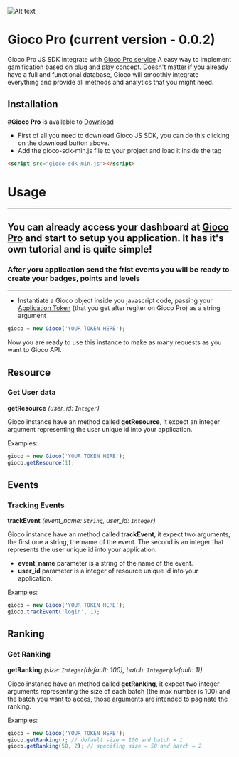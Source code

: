 ![Alt text](http://gioco.pro/wp-content/uploads/2014/09/logo_small2.png "A gamification js sdk Gioco Pro")

# Gioco Pro (current version - 0.0.2)
Gioco Pro JS SDK integrate with [Gioco Pro service](http://www.gioco.pro)
A easy way to implement gamification based on plug and play concept. Doesn't matter if you already have a full and functional database, Gioco will smoothly integrate everything and provide all methods and analytics that you might need.

## Installation

#**Gioco Pro** is available to [Download](https://app.gioco.pro/assets/gioco-sdk-min.js)

- First of all you need to download Gioco JS SDK, you can do this clicking on the download button above.
- Add the gioco-sdk-min.js file to your project and load it inside the <head> tag

```html
<script src="gioco-sdk-min.js"></script>
```

# Usage

-----------

## You can already access your dashboard at [Gioco Pro](http://app.gioco.pro) and start to setup you application. It has it's own tutorial and is quite simple!

### After yoru application send the frist events you will be ready to create your badges, points and levels

-----------


- Instantiate a Gioco object inside you javascript code, passing your [Application Token](http://app.gioco.pro) (that you get after regiter on Gioco Pro) as a string argument

```javascript
gioco = new Gioco('YOUR TOKEN HERE');
```

Now you are ready to use this instance to make as many requests as you want to Gioco API.

## Resource

### Get User data
**getResource** *(user_id: ```Integer```)*

Gioco instance have an method called **getResource**, it expect an integer argument representing the user unique id into your application.

Examples:

```javascript
gioco = new Gioco('YOUR TOKEN HERE');
gioco.getResource(1);
```

## Events

### Tracking Events
**trackEvent** *(event_name: ```String```, user_id: ```Integer```)*

Gioco instance have an method called **trackEvent**, it expect two arguments, the first one a string, the name of the event. The second is an integer that represents the user unique id into your application.

- **event_name** parameter is a string of the name of the event.
- **user_id** parameter is a integer of resource unique id into your application.


Examples:

```javascript
gioco = new Gioco('YOUR TOKEN HERE');
gioco.trackEvent('login', 1);
```

## Ranking

### Get Ranking
**getRanking** *(size: ```Integer```(default: 100), batch: ```Integer```(default: 1))*

Gioco instance have an method called **getRanking**, it expect two integer arguments representing the size of each batch (the max number is 100) and the batch you want to acces, those arguments are intended to paginate the ranking.

Examples:

```javascript
gioco = new Gioco('YOUR TOKEN HERE');
gioco.getRanking(); // default size = 100 and batch = 1
gioco.getRanking(50, 2); // specifing size = 50 and batch = 2
```
